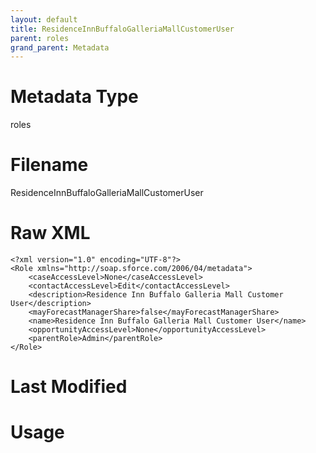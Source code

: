 ```yaml
---
layout: default
title: ResidenceInnBuffaloGalleriaMallCustomerUser
parent: roles
grand_parent: Metadata
---
```

# Metadata Type
roles


# Filename 
ResidenceInnBuffaloGalleriaMallCustomerUser


# Raw XML
```
<?xml version="1.0" encoding="UTF-8"?>
<Role xmlns="http://soap.sforce.com/2006/04/metadata">
    <caseAccessLevel>None</caseAccessLevel>
    <contactAccessLevel>Edit</contactAccessLevel>
    <description>Residence Inn Buffalo Galleria Mall Customer User</description>
    <mayForecastManagerShare>false</mayForecastManagerShare>
    <name>Residence Inn Buffalo Galleria Mall Customer User</name>
    <opportunityAccessLevel>None</opportunityAccessLevel>
    <parentRole>Admin</parentRole>
</Role>
```


# Last Modified


# Usage
